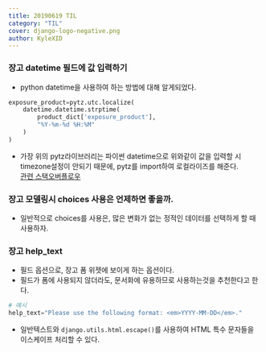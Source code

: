 ```yaml
---
title: 20190619 TIL
category: "TIL"
cover: django-logo-negative.png
author: KyleXID
---
```

### 장고 datetime 필드에 값 입력하기
- python datetime을 사용하여 하는 방법에 대해 알게되었다.
```python
exposure_product=pytz.utc.localize(
    datetime.datetime.strptime(
        product_dict['exposure_product'],
        "%Y-%m-%d %H:%M"
    )
)
```
- 가장 위의 pytz라이브러리는 파이썬 datetime으로 위와같이 값을 입력할 시 timezone설정이 안되기 때문에, pytz를 import하여 로컬라이즈를 해준다.  
  [관련 스택오버플로우](https://stackoverflow.com/questions/34817109/python-string-to-django-timezone-aware-datetime)

### 장고 모델링시 choices 사용은 언제하면 좋을까.
- 일반적으로 choices를 사용은, 많은 변화가 없는 정적인 데이터를 선택하게 할 때 사용하자.

### 장고 help_text
- 필드 옵션으로, 장고 폼 위젯에 보이게 하는 옵션이다.
- 필드가 폼에 사용되지 않더라도, 문서화에 유용하므로 사용하는것을 추천한다고 한다.
```python
# 예시
help_text="Please use the following format: <em>YYYY-MM-DD</em>."
```
- 일반텍스트와 `django.utils.html.escape()`를 사용하여 HTML 특수 문자들을 이스케이프 처리할 수 있다.

